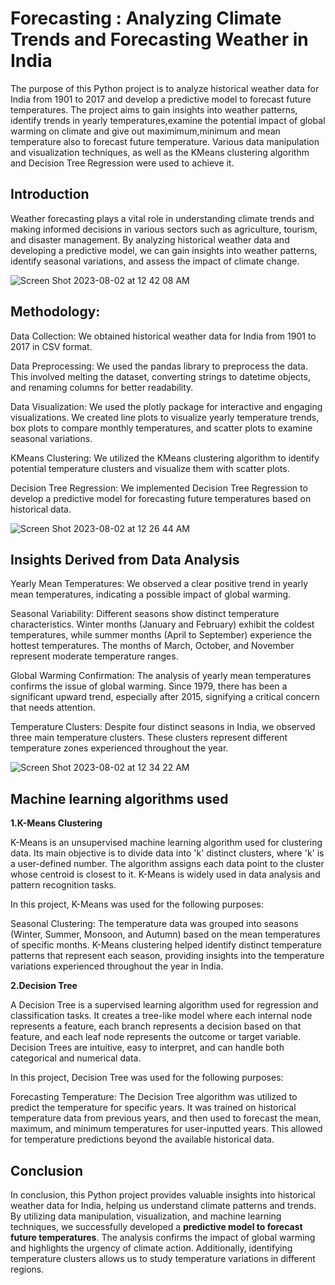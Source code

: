 # Forecasting : Analyzing Climate Trends and Forecasting Weather in India

The purpose of this Python project is to analyze historical weather data for India from 1901 to 2017 and develop a predictive model to forecast future temperatures. The project aims to gain insights into weather patterns, identify trends in yearly temperatures,examine the potential impact of global warming on climate and give out maximimum,minimum and mean temperature also to forecast future temperature. Various data manipulation and visualization techniques, as well as the KMeans clustering algorithm and Decision Tree Regression were used to achieve it.

## Introduction
Weather forecasting plays a vital role in understanding climate trends and making informed decisions in various sectors such as agriculture, tourism, and disaster management. By analyzing historical weather data and developing a predictive model, we can gain insights into weather patterns, identify seasonal variations, and assess the impact of climate change.

![Screen Shot 2023-08-02 at 12 42 08 AM](https://github.com/prpal9122001/Analyzing-Climate-Trends-and-Forecasting-Weather-in-India/assets/72788936/fc417773-a4e2-4864-8da6-f74716aaced3)

## Methodology:

Data Collection: We obtained historical weather data for India from 1901 to 2017 in CSV format.

Data Preprocessing: We used the pandas library to preprocess the data. This involved melting the dataset, converting strings to datetime objects, and renaming columns for better readability.

Data Visualization: We used the plotly package for interactive and engaging visualizations. We created line plots to visualize yearly temperature trends, box plots to compare monthly temperatures, and scatter plots to examine seasonal variations.

KMeans Clustering: We utilized the KMeans clustering algorithm to identify potential temperature clusters and visualize them with scatter plots.

Decision Tree Regression: We implemented Decision Tree Regression to develop a predictive model for forecasting future temperatures based on historical data.

![Screen Shot 2023-08-02 at 12 26 44 AM](https://github.com/prpal9122001/Analyzing-Climate-Trends-and-Forecasting-Weather-in-India/assets/72788936/85e4a5cb-2d92-4ed3-8327-4e51e6876004)

## Insights Derived from Data Analysis

Yearly Mean Temperatures: We observed a clear positive trend in yearly mean temperatures, indicating a possible impact of global warming.

Seasonal Variability: Different seasons show distinct temperature characteristics. Winter months (January and February) exhibit the coldest temperatures, while summer months (April to September) experience the hottest temperatures. The months of March, October, and November represent moderate temperature ranges.

Global Warming Confirmation: The analysis of yearly mean temperatures confirms the issue of global warming. Since 1979, there has been a significant upward trend, especially after 2015, signifying a critical concern that needs attention.

Temperature Clusters: Despite four distinct seasons in India, we observed three main temperature clusters. These clusters represent different temperature zones experienced throughout the year.

![Screen Shot 2023-08-02 at 12 34 22 AM](https://github.com/prpal9122001/Analyzing-Climate-Trends-and-Forecasting-Weather-in-India/assets/72788936/96524763-8937-40f0-a96c-90db135e3c49)

## Machine learning algorithms used

**1.K-Means Clustering**

K-Means is an unsupervised machine learning algorithm used for clustering data. Its main objective is to divide data into 'k' distinct clusters, where 'k' is a user-defined number. The algorithm assigns each data point to the cluster whose centroid is closest to it. K-Means is widely used in data analysis and pattern recognition tasks.

In this project, K-Means was used for the following purposes:

Seasonal Clustering: The temperature data was grouped into seasons (Winter, Summer, Monsoon, and Autumn) based on the mean temperatures of specific months. K-Means clustering helped identify distinct temperature patterns that represent each season, providing insights into the temperature variations experienced throughout the year in India.

**2.Decision Tree**

A Decision Tree is a supervised learning algorithm used for regression and classification tasks. It creates a tree-like model where each internal node represents a feature, each branch represents a decision based on that feature, and each leaf node represents the outcome or target variable. Decision Trees are intuitive, easy to interpret, and can handle both categorical and numerical data.

In this project, Decision Tree was used for the following purposes:

Forecasting Temperature: The Decision Tree algorithm was utilized to predict the temperature for specific years. It was trained on historical temperature data from previous years, and then used to forecast the mean, maximum, and minimum temperatures for user-inputted years. This allowed for temperature predictions beyond the available historical data.

## Conclusion

In conclusion, this Python project provides valuable insights into historical weather data for India, helping us understand climate patterns and trends. By utilizing data manipulation, visualization, and machine learning techniques, we successfully developed a **predictive model to forecast future temperatures**. The analysis confirms the impact of global warming and highlights the urgency of climate action. Additionally, identifying temperature clusters allows us to study temperature variations in different regions. 






